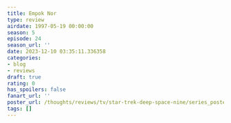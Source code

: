 ```yaml
---
title: Empok Nor
type: review
airdate: 1997-05-19 00:00:00
season: 5
episode: 24
season_url: ''
date: 2023-12-10 03:35:11.336358
categories:
- blog
- reviews
draft: true
rating: 0
has_spoilers: false
fanart_url: ''
poster_url: /thoughts/reviews/tv/star-trek-deep-space-nine/series_poster.jpg
tags: []
---
```


